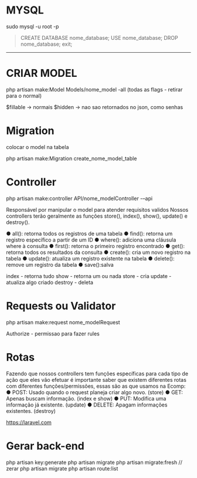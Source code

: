 # MYSQL

sudo mysql -u root -p

> CREATE DATABASE nome_database;
> USE nome_database;
> DROP nome_database;
> exit;

---

# CRIAR MODEL

php artisan make:Model Models/nome_model -all (todas as flags - retirar para o normal)

$fillable -> normais
$hidden -> nao sao retornados no json, como senhas

# Migration

colocar o model na tabela

php artisan make:Migration create_nome_model_table

# Controller

php artisan make:controller API/nome_modelController -–api

Responsável por manipular o model para atender requisitos validos
Nossos controllers terão geralmente as funções store(), index(), show(),
update() e destroy().

● all(): retorna todos os registros de uma tabela
● find(): retorna um registro específico a partir de um ID
● where(): adiciona uma cláusula where à consulta
● first(): retorna o primeiro registro encontrado
● get(): retorna todos os resultados da consulta
● create(): cria um novo registro na tabela
● update(): atualiza um registro existente na tabela
● delete(): remove um registro da tabela
● save():salva

index - retorna tudo
show - retorna um ou nada
store - cria
update - atualiza algo criado
destroy - deleta

# Requests ou Validator

php artisan make:request nome_modelRequest

Authorize - permissao para fazer
rules

# Rotas

Fazendo que nossos controllers tem funções específicas para cada tipo de
ação que eles vão efetuar é importante saber que existem diferentes rotas com
diferentes funções/permissões, essas são as que usamos na Ecomp:
● POST: Usado quando o request planeja criar algo novo. (store)
● GET: Apenas buscam informação. (index e show)
● PUT: Modifica uma informação já existente. (update)
● DELETE: Apagam informações existentes. (destroy)

https://laravel.com

# Gerar back-end

php artisan key:generate
php artisan migrate
php artisan migrate:fresh // zerar
php artisan migrate
php artisan route:list
